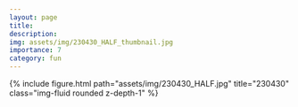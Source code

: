```yaml
---
layout: page
title: 
description: 
img: assets/img/230430_HALF_thumbnail.jpg
importance: 7
category: fun
---
```


<div class="row mt-3">
    <!-- Image -->
    <div class="col-sm mt-3 mt-md-0">
        {% include figure.html path="assets/img/230430_HALF.jpg" title="230430" class="img-fluid rounded z-depth-1" %}
    </div>
</div>